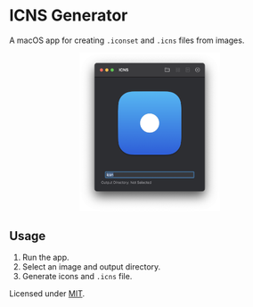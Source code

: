 # ICNS Generator

A macOS app for creating `.iconset` and `.icns` files from images. 

<p align="center">
  <img src="screenshots/screenshot1.png" alt="App Screenshot" width="50%"/>
</p>

## Usage

1. Run the app.
2. Select an image and output directory.
3. Generate icons and `.icns` file.

Licensed under [MIT](https://choosealicense.com/licenses/mit/).
